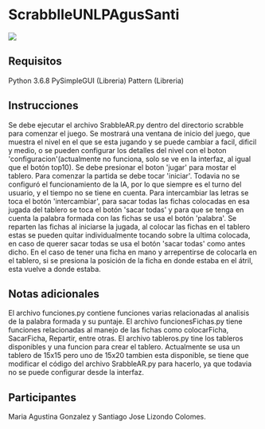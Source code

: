 # ScrabblleUNLPAgusSanti
![](https://i.imgur.com/O7vRM8o.png)


## Requisitos

Python 3.6.8
PySimpleGUI (Libreria)
Pattern (Libreria)

## Instrucciones

Se debe ejecutar el archivo SrabbleAR.py dentro del directorio scrabble para comenzar el juego. Se mostrará una ventana de inicio del juego, que muestra el nivel en el que se esta jugando y se puede cambiar a facil, dificil y medio, o se pueden configurar los detalles del nivel con el boton 'configuracion'(actualmente no funciona, solo se ve en la interfaz, al igual que el botón top10). Se debe presionar el boton 'jugar' para mostar el tablero. 
Para comenzar la partida se debe tocar 'iniciar'. Todavia no se configuró el funcionamiento de la IA, por lo que siempre es el turno del usuario, y el tiempo no se tiene en cuenta.
Para intercambiar las letras se toca el botón 'intercambiar', para sacar todas las fichas colocadas en esa jugada del tablero se toca el botón 'sacar todas' y para que se tenga en cuenta la palabra formada con las fichas se usa el botón 'palabra'. 
Se reparten las fichas al iniciarse la jugada, al colocar las fichas en el tablero estas se pueden quitar individualmente tocando sobre la ultima colocada, en caso de querer sacar todas se usa el botón 'sacar todas' como antes dicho. En el caso de tener una ficha en mano y arrepentirse de colocarla en el tablero, si se presiona la posición de la ficha en donde estaba en el átril, esta vuelve a donde estaba. 

## Notas adicionales

El archivo funciones.py contiene funciones varias relacionadas al analisis de la palabra formada y su puntaje. El archivo funcionesFichas.py tiene funciones relacionadas al manejo de las fichas como colocarFicha, SacarFicha, Repartir, entre otras. El archivo tableros.py tine los tableros disponibles y una funcion para crear el tablero.
Actualmente se usa un tablero de 15x15 pero uno de 15x20 tambien esta disponible, se tiene que modificar el código del archivo SrabbleAR.py para hacerlo, ya que todavia no se puede configurar desde la interfaz.

## Participantes

Maria Agustina Gonzalez y Santiago Jose Lizondo Colomes.

